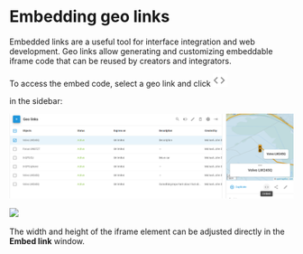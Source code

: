 # Embedding geo links

Embedded links are a useful tool for interface integration and web development. Geo links allow generating and customizing embeddable iframe code that can be reused by creators and integrators.

To access the embed code, select a geo link and click ![image-20250728-083751.png](attachments/image-20250728-083751.png)

 in the sidebar:

![image-20250728-083848.png](attachments/image-20250728-083848.png)

![](https://www.navixy.com/wp-content/uploads/2024/04/16-1.png)

The width and height of the iframe element can be adjusted directly in the **Embed link** window.